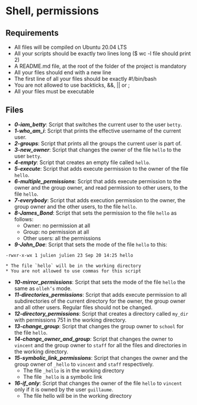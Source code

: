 # **Shell, permissions**

## **Requirements**
* All files will be compiled on Ubuntu 20.04 LTS
* All your scripts should be exactly two lines long ($ wc -l file should print 2)
* A README.md file, at the root of the folder of the project is mandatory
* All your files should end with a new line
* The first line of all your files should be exactly #!/bin/bash
* You are not allowed to use backticks, &&, || or ;
* All your files must be executable

## **Files**
* **_0-iam_betty_**:
Script that switches the current user to the user `betty`.
* **_1-who_am_i_**:
Script that prints the effective username of the current user.
* **_2-groups_**:
Script that prints all the groups the current user is part of.
* **_3-new_owner_**:
Script that changes the owner of the file `hello` to the user `betty`.
* **_4-empty_**:
Script that creates an empty file called `hello`.
* **_5-execute_**:
Script that adds execute permission to the owner of the file `hello`.
* **_6-multiple_permissions_**:
Script that adds execute permission to the owner and the group owner, and read permission to other users, to the file `hello`.
* **_7-everybody_**:
Script that adds execution permission to the owner, the group owner and the other users, to the file `hello`.
* **_8-James_Bond_**: Script that sets the permission to the file `hello` as follows:
  * Owner: no permission at all
  * Group: no permission at all
  * Other users: all the permissions
* **_9-John_Doe_**:
Script that sets the mode of the file `hello` to this:
```
-rwxr-x-wx 1 julien julien 23 Sep 20 14:25 hello
```
    * The file `hello` will be in the working directory
    * You are not allowed to use commas for this script
* **_10-mirror_permissions_**:
Script that sets the mode of the file `hello` the same as `olleh’s` mode.
* **_11-directories_permissions_**:
Script that adds execute permission to all subdirectories of the current directory for the owner, the group owner and all other users. Regular files should not be changed.
* **_12-directory_permissions_**:
Script that creates a directory called `my_dir` with permissions 751 in the working directory.
* **_13-change_group_**:
Script that changes the group owner to `school` for the file `hello`.
* **_14-change_owner_and_group_**:
Script that changes the owner to `vincent` and the group owner to `staff` for all the files and directories in the working directory.
* **_15-symbolic_link_permissions_**: Script that changes the owner and the group owner of `_hello` to `vincent` and `staff` respectively.
  * The file `_hello` is in the working directory
  * The file `_hello` is a symbolic link
* **_16-if_only_**:
Script that changes the owner of the file `hello` to `vincent` only if it is owned by the user `guillaume`.
  * The file hello will be in the working directory 
